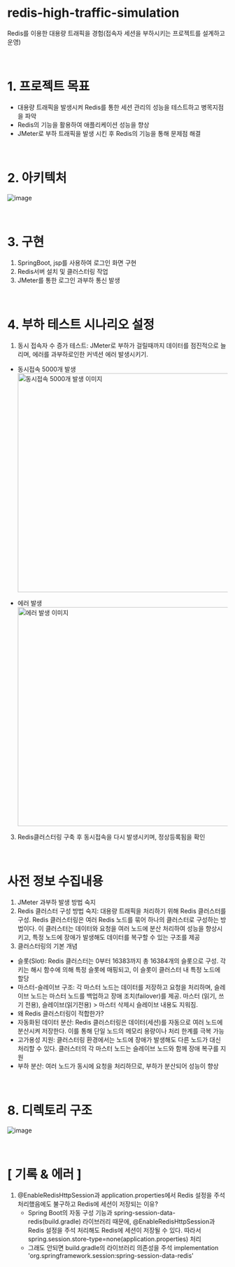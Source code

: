 # redis-high-traffic-simulation
Redis를 이용한 대용량 트래픽을 경험(접속자 세션을 부하시키는 프로젝트를 설계하고 운영)

<br/>

# 1. 프로젝트 목표
 - 대용량 트래픽을 발생시켜 Redis를 통한 세션 관리의 성능을 테스트하고 병목지점을 파악
 - Redis의 기능을 활용하여 애플리케이션 성능을 향상
 - JMeter로 부하 트래픽을 발생 시킨 후 Redis의 기능을 통해 문제점 해결 
 
<br/>

# 2. 아키텍처
![image](https://github.com/user-attachments/assets/ccd35302-97ff-42e6-9751-f727461a6ef5)


<br/>

# 3. 구현
1. SpringBoot, jsp를 사용하여 로그인 화면 구현
2. Redis서버 설치 및 클러스터링 작업
3. JMeter를 통한 로그인 과부하 통신 발생

<br/>

# 4. 부하 테스트 시나리오 설정
1. 동시 접속자 수 증가 테스트: JMeter로 부하가 걸릴때까지 데이터를 점진적으로 늘리며, 에러를 과부하로인한 커넥션 에러 발생시키기.
 - 동시접속 5000개 발생<br/>
   <img src="https://github.com/user-attachments/assets/c9588a1f-6e91-45d3-a454-c2190bfcd676" alt="동시접속 5000개 발생 이미지" width="500">

 - 에러 발생<br/>
   <img src="https://github.com/user-attachments/assets/89a25447-d637-4950-ae3a-a6e51486e29f" alt="에러 발생 이미지" width="500">

3. Redis클러스터링 구축 후 동시접속을 다시 발생시키며, 정상등록됨을 확인

<br/>

# 사전 정보 수집내용
1. JMeter 과부하 발생 방법 숙지
2. Redis 클러스터 구성 방법 숙지: 대용량 트래픽을 처리하기 위해 Redis 클러스터를 구성. Redis 클러스터링은 여러 Redis 노드를 묶어 하나의 클러스터로 구성하는 방법이다. 이 클러스터는 데이터와 요청을 여러 노드에 분산 처리하여 성능을 향상시키고, 특정 노드에 장애가 발생해도 데이터를 복구할 수 있는 구조를 제공
3. 클러스터링의 기본 개념
 - 슬롯(Slot): Redis 클러스터는 0부터 16383까지 총 16384개의 슬롯으로 구성. 각 키는 해시 함수에 의해 특정 슬롯에 매핑되고, 이 슬롯이 클러스터 내 특정 노드에 할당
 - 마스터-슬레이브 구조: 각 마스터 노드는 데이터를 저장하고 요청을 처리하며, 슬레이브 노드는 마스터 노드를 백업하고 장애 조치(failover)를 제공. 마스터 (읽기, 쓰기 전용),  슬레이브(읽기전용)  > 마스터 삭제시 슬레이브 내용도 지워짐.
 - 왜 Redis 클러스터링이 적합한가?
  - 자동화된 데이터 분산: Redis 클러스터링은 데이터(세션)를 자동으로 여러 노드에 분산시켜 저장한다. 이를 통해 단일 노드의 메모리 용량이나 처리 한계를 극복 가능
  - 고가용성 지원: 클러스터링 환경에서는 노드에 장애가 발생해도 다른 노드가 대신 처리할 수 있다. 클러스터의 각 마스터 노드는 슬레이브 노드와 함께 장애 복구를 지원
  - 부하 분산: 여러 노드가 동시에 요청을 처리하므로, 부하가 분산되어 성능이 향상


<br/>

# 8. 디렉토리 구조
![image](https://github.com/user-attachments/assets/91620caf-21cb-4bb0-8625-8b70b972fe4c)

<br/>

# [ 기록 & 에러 ]
1. @EnableRedisHttpSession과 application.properties에서 Redis 설정을 주석 처리했음에도 불구하고 Redis에 세션이 저장되는 이유?
   - Spring Boot의 자동 구성 기능과 spring-session-data-redis(build.gradle) 라이브러리 때문에, @EnableRedisHttpSession과 Redis 설정을 주석 처리해도 Redis에 세션이 저장될 수 있다. 따라서 spring.session.store-type=none(application.properties) 처리
   - 그래도 안되면 build.gradle의 라이브러리 의존성을 주석 implementation 'org.springframework.session:spring-session-data-redis'

